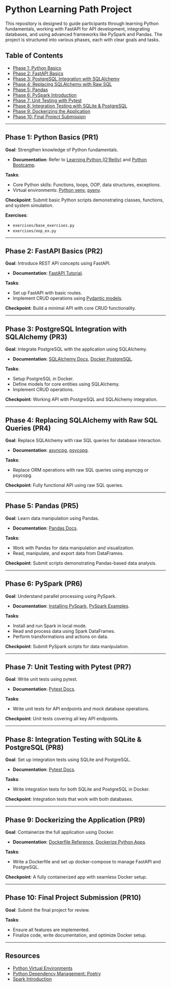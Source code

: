 
# Python Learning Path Project

This repository is designed to guide participants through learning Python fundamentals, working with FastAPI for API development, integrating databases, and using advanced frameworks like PySpark and Pandas. The project is structured into various phases, each with clear goals and tasks.

## Table of Contents

- [Phase 1: Python Basics](#phase-1-python-basics-pr1)
- [Phase 2: FastAPI Basics](#phase-2-fastapi-basics-pr2)
- [Phase 3: PostgreSQL Integration with SQLAlchemy](#phase-3-postgresql-integration-with-sqlalchemy-pr3)
- [Phase 4: Replacing SQLAlchemy with Raw SQL](#phase-4-replacing-sqlalchemy-with-raw-sql-queries-pr4)
- [Phase 5: Pandas](#phase-5-pandas-pr5)
- [Phase 6: PySpark Introduction](#phase-6-pyspark-pr6)
- [Phase 7: Unit Testing with Pytest](#phase-7-unit-testing-with-pytest-pr7)
- [Phase 8: Integration Testing with SQLite & PostgreSQL](#phase-8-integration-testing-with-sqlite-postgresql-pr8)
- [Phase 9: Dockerizing the Application](#phase-9-dockerizing-the-application-pr9)
- [Phase 10: Final Project Submission](#phase-10-final-project-submission-pr10)
  
---

## Phase 1: Python Basics (PR1)

**Goal**: Strengthen knowledge of Python fundamentals.

- **Documentation**: Refer to [Learning Python (O'Reilly)](https://learning.oreilly.com/library/view/learning-python-5th/9781449355722/) and [Python Bootcamp](https://ibm-learning.udemy.com/course/complete-python-bootcamp/).
  
**Tasks**:
- Core Python skills: Functions, loops, OOP, data structures, exceptions.
- Virtual environments: [Python venv](https://docs.python.org/3/library/venv.html), [pyenv](https://github.com/pyenv/pyenv).
  
**Checkpoint**: Submit basic Python scripts demonstrating classes, functions, and system simulation.

**Exercises**: 
- `exercises/base_exercises.py`
- `exercises/oop_ex.py`

---

## Phase 2: FastAPI Basics (PR2)

**Goal**: Introduce REST API concepts using FastAPI.

- **Documentation**: [FastAPI Tutorial](https://fastapi.tiangolo.com/tutorial/).

**Tasks**:
- Set up FastAPI with basic routes.
- Implement CRUD operations using [Pydantic models](https://pydantic-docs.helpmanual.io/).
  
**Checkpoint**: Build a minimal API with core CRUD functionality.

---

## Phase 3: PostgreSQL Integration with SQLAlchemy (PR3)

**Goal**: Integrate PostgreSQL with the application using SQLAlchemy.

- **Documentation**: [SQLAlchemy Docs](https://docs.sqlalchemy.org/en/20/), [Docker PostgreSQL](https://hub.docker.com/_/postgres).

**Tasks**:
- Setup PostgreSQL in Docker.
- Define models for core entities using SQLAlchemy.
- Implement CRUD operations.

**Checkpoint**: Working API with PostgreSQL and SQLAlchemy integration.

---

## Phase 4: Replacing SQLAlchemy with Raw SQL Queries (PR4)

**Goal**: Replace SQLAlchemy with raw SQL queries for database interaction.

- **Documentation**: [asyncpg](https://pypi.org/project/asyncpg/), [psycopg](https://pypi.org/project/psycopg/).

**Tasks**:
- Replace ORM operations with raw SQL queries using asyncpg or psycopg.
  
**Checkpoint**: Fully functional API using raw SQL queries.

---

## Phase 5: Pandas (PR5)

**Goal**: Learn data manipulation using Pandas.

- **Documentation**: [Pandas Docs](https://pandas.pydata.org/docs/).

**Tasks**:
- Work with Pandas for data manipulation and visualization.
- Read, manipulate, and export data from DataFrames.

**Checkpoint**: Submit scripts demonstrating Pandas-based data analysis.

---

## Phase 6: PySpark (PR6)

**Goal**: Understand parallel processing using PySpark.

- **Documentation**: [Installing PySpark](https://medium.com/@deepaksrawat1906/a-step-by-step-guide-to-installing-pyspark-on-windows-3589f0139a30), [PySpark Examples](https://sparkbyexamples.com/pyspark-tutorial/).

**Tasks**:
- Install and run Spark in local mode.
- Read and process data using Spark DataFrames.
- Perform transformations and actions on data.
  
**Checkpoint**: Submit PySpark scripts for data manipulation.

---

## Phase 7: Unit Testing with Pytest (PR7)

**Goal**: Write unit tests using pytest.

- **Documentation**: [Pytest Docs](https://docs.pytest.org/en/stable/).

**Tasks**:
- Write unit tests for API endpoints and mock database operations.
  
**Checkpoint**: Unit tests covering all key API endpoints.

---

## Phase 8: Integration Testing with SQLite & PostgreSQL (PR8)

**Goal**: Set up integration tests using SQLite and PostgreSQL.

- **Documentation**: [Pytest Docs](https://docs.pytest.org/en/stable/).

**Tasks**:
- Write integration tests for both SQLite and PostgreSQL in Docker.
  
**Checkpoint**: Integration tests that work with both databases.

---

## Phase 9: Dockerizing the Application (PR9)

**Goal**: Containerize the full application using Docker.

- **Documentation**: [Dockerfile Reference](https://docs.docker.com/reference/dockerfile/), [Dockerize Python Apps](https://www.docker.com/blog/how-to-dockerize-your-python-applications/).

**Tasks**:
- Write a Dockerfile and set up docker-compose to manage FastAPI and PostgreSQL.

**Checkpoint**: A fully containerized app with seamless Docker setup.

---

## Phase 10: Final Project Submission (PR10)

**Goal**: Submit the final project for review.

**Tasks**:
- Ensure all features are implemented.
- Finalize code, write documentation, and optimize Docker setup.

---

## Resources

- [Python Virtual Environments](https://docs.python.org/3/library/venv.html)
- [Python Dependency Management: Poetry](https://python-poetry.org/docs/)
- [Spark Introduction](https://sparkbyexamples.com/pyspark-tutorial/)

